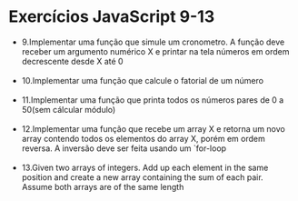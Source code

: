 # Exercícios JavaScript 9-13

<ul>
  <li>9.Implementar uma função que simule um cronometro. A função deve receber um argumento numérico X e printar na tela números em ordem decrescente desde X até 0</li><br>
  
  <li>10.Implementar uma função que calcule o fatorial de um número</li><br>
  
  <li>11.Implementar uma função que printa todos os números pares de 0 a 50(sem cálcular módulo)</li><br>
  
  <li>12.Implementar uma função que recebe um array X e retorna um novo array contendo todos os elementos do array X, porém  em ordem reversa. A inversão deve ser feita usando um `for-loop</li><br>
  
  <li>13.Given two arrays of integers. Add up each element in the same position and
create a new array containing the sum of each pair. 
Assume both arrays are of the same length</li><br>
  
  </ul>
